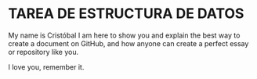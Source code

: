 # TAREA DE ESTRUCTURA DE DATOS

My name is Cristóbal
I am here to show you and explain the best way to create a document on GitHub, and how 
anyone can create a perfect essay or repository like you.

I love you, remember it.
